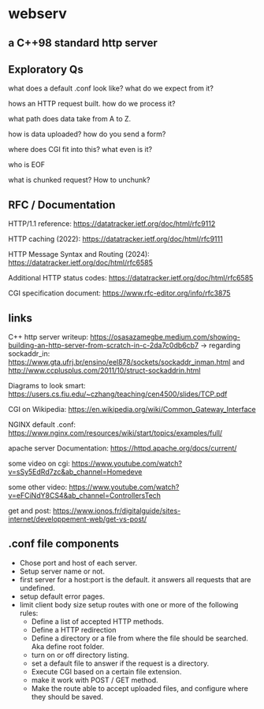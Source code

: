 # webserv
## a C++98 standard http server

##	Exploratory Qs
what does a default .conf look like? what do we expect from it?

hows an HTTP request built. how do we process it?

what path does data take from A to Z.

how is data uploaded? how do you send a form?

where does CGI fit into this? what even is it?

who is EOF

what is chunked request? How to unchunk?

##	RFC / Documentation
HTTP/1.1 reference:	https://datatracker.ietf.org/doc/html/rfc9112

HTTP caching (2022):	https://datatracker.ietf.org/doc/html/rfc9111

HTTP Message Syntax and Routing (2024): https://datatracker.ietf.org/doc/html/rfc6585

Additional HTTP status codes: https://datatracker.ietf.org/doc/html/rfc6585

CGI specification document: https://www.rfc-editor.org/info/rfc3875

##	links
C++ http server writeup:    https://osasazamegbe.medium.com/showing-building-an-http-server-from-scratch-in-c-2da7c0db6cb7
-> regarding sockaddr_in:   https://www.gta.ufrj.br/ensino/eel878/sockets/sockaddr_inman.html and http://www.ccplusplus.com/2011/10/struct-sockaddrin.html

Diagrams to look smart: https://users.cs.fiu.edu/~czhang/teaching/cen4500/slides/TCP.pdf

CGI on Wikipedia: https://en.wikipedia.org/wiki/Common_Gateway_Interface

NGINX default .conf:    https://www.nginx.com/resources/wiki/start/topics/examples/full/

apache server Documentation:    https://httpd.apache.org/docs/current/

some video  on cgi: https://www.youtube.com/watch?v=sSy5EdRd7zc&ab_channel=Homedeve

some other video: https://www.youtube.com/watch?v=eFCiNdY8CS4&ab_channel=ControllersTech

get and post: https://www.ionos.fr/digitalguide/sites-internet/developpement-web/get-vs-post/

##  .conf file components
- Chose port and host of each server.
- Setup server name or not.
- first server for a host:port is the default. it answers all requests that are undefined.
- setup default error pages.
- limit client body size
setup routes with one or more of the following rules:
    - Define a list of accepted HTTP methods.
    - Define a HTTP redirection
    - Define a directory or a file from where the file should be searched. Aka define root folder.
    - turn on or off directory listing.
    - set a default file to answer if the request is a directory.
    - Execute CGI based on a certain file extension.
    - make it work with POST / GET method.
    - Make the route able to accept uploaded files, and configure where they should be saved.
